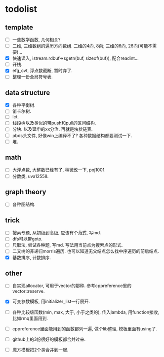 # todolist

## template

- [ ] 一些数学函数, 几何相关?
- [ ] 二维, 三维数组的遍历方向数组. 二维的4向, 8向; 三维的6向, 26向(可能不需要)...
- [x] 快速读入, istream.rdbuf->sgetn(buf, sizeof(buf)), 配合readint...
- [ ] 开栈.
- [x] efg_cvt, 浮点数截断, 暂时弃了.
- [ ] 整理一份全局符号表.

## data structure

- [x] 各种平衡树.
- [ ] 笛卡尔树.
- [ ] lct.
- [ ] 线段树以及类似的带push和pull的区间结构.
- [ ] 分块. 以及延申的xx分治. 再就是块状链表.
- [ ] pbds头文件, 好像win上编译不了? 各种数据结构都要测试一下.
- [ ] 堆.

## math

- [ ] 大浮点数, 大整数已经有了, 稍微改一下, poj1001.
- [ ] 分数类, uva12558.

## graph theory

- [ ] 各种图结构.

## trick

- [ ] 搜索专题, 从初级到高级, 应该有个范式, 写md.
- [ ] dfs可以带goto.
- [ ] 尺取法, 尝试各种题, 写md. 写法用当前点为搜索点的形式.
- [ ] 二叉树的非递归morris遍历. 也可以知道无父结点怎么找中序遍历的前后结点.
- [x] 基数排序, 计数排序.

## other

- [ ] 自实现allocator, 可用于vector的那种. 参考cppreference里的vector::reserve.
- [x] 可变参数模板, 用initializer_list一行展开.
- [ ] 各种比较级函数(min, max, 大于, 小于之类的), 传入lambda, 用function接收, 比如rmq里面用到.
- [ ] cppreference里面能用到的函数都列一遍, 做个lib整理, 模板里面有using了.
- [ ] github上的3份很好的模板都合并过来.
- [ ] 魔方模板把2个类合并到一起.

